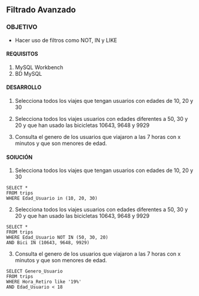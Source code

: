 ## Filtrado Avanzado

### OBJETIVO 
 - Hacer uso de filtros como NOT, IN y LIKE

#### REQUISITOS 
1. MySQL Workbench
2. BD MySQL

#### DESARROLLO
1. Selecciona todos los viajes que tengan usuarios con edades de 10, 20 y 30

2. Selecciona todos los viajes usuarios con edades diferentes a 50, 30 y 20 y que han usado las bicicletas 10643, 9648 y 9929

3. Consulta el genero de los usuarios que viajaron a las 7 horas con x minutos y que son menores de edad. 
#### SOlUCIÓN

1. Selecciona todos los viajes que tengan usuarios con edades de 10, 20 y 30
```
SELECT *
FROM trips
WHERE Edad_Usuario in (10, 20, 30)
```
2. Selecciona todos los viajes usuarios con edades diferentes a 50, 30 y 20 y que han usado las bicicletas 10643, 9648 y 9929
```
SELECT *
FROM trips
WHERE Edad_Usuario NOT IN (50, 30, 20)
AND Bici IN (10643, 9648, 9929)
```
3. Consulta el genero de los usuarios que viajaron a las 7 horas con x minutos y que son menores de edad. 
```
SELECT Genero_Usuario
FROM trips
WHERE Hora_Retiro like '19%'
AND Edad_Usuario < 18
```